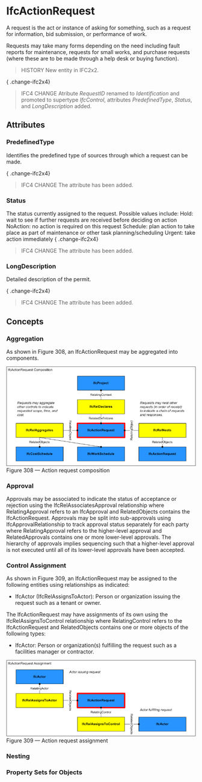 # IfcActionRequest

A request is the act or instance of asking for something, such as a request for information, bid submission, or performance of work.

Requests may take many forms depending on the need including fault reports for maintenance, requests for small works, and purchase requests (where these are to be made through a help desk or buying function).

> HISTORY  New entity in IFC2x2.

{ .change-ifc2x4}
> IFC4 CHANGE  Atribute _RequestID_ renamed to _Identification_ and promoted to supertype _IfcControl_, attributes _PredefinedType_, _Status_, and _LongDescription_ added.

## Attributes

### PredefinedType
Identifies the predefined type of sources through which a request can be made.

{ .change-ifc2x4}
> IFC4 CHANGE The attribute has been added.

### Status
The status currently assigned to the request.  Possible values include:
Hold: wait to see if further requests are received before deciding on action
NoAction: no action is required on this request
Schedule: plan action to take place as part of maintenance or other task planning/scheduling
Urgent: take action immediately
{ .change-ifc2x4}
> IFC4 CHANGE The attribute has been added.

### LongDescription
Detailed description of the permit.

{ .change-ifc2x4}
> IFC4 CHANGE The attribute has been added.

## Concepts

### Aggregation

As shown in Figure 308, an IfcActionRequest may be aggregated into components.


![Composition Use Definition](../../../../figures/ifcactionrequest-composition.png)
Figure 308 — Action request composition



### Approval

Approvals may be associated to indicate the status of acceptance or rejection using the IfcRelAssociatesApproval relationship where RelatingApproval refers to an IfcApproval and RelatedObjects contains the IfcActionRequest. Approvals may be split into sub-approvals using IfcApprovalRelationship to track approval status separately for each party where RelatingApproval refers to the higher-level approval and RelatedApprovals contains one or more lower-level approvals. The hierarchy of approvals implies sequencing such that a higher-level approval is not executed until all of its lower-level approvals have been accepted.



### Control Assignment

As shown in Figure 309, an IfcActionRequest may be assigned to the following entities using relationships as indicated:


* IfcActor (IfcRelAssignsToActor): Person or organization issuing the request such as a tenant or owner.


The IfcActionRequest may have assignments of its own using the IfcRelAssignsToControl relationship where RelatingControl refers to the IfcActionRequest and RelatedObjects contains one or more objects of the following types:

* IfcActor: Person or organization(s) fulfilling the request such as a facilities manager or contractor.


![Assignment Use Definition](../../../../figures/ifcactionrequest-assignment.png)
Figure 309 — Action request assignment



### Nesting


### Property Sets for Objects


